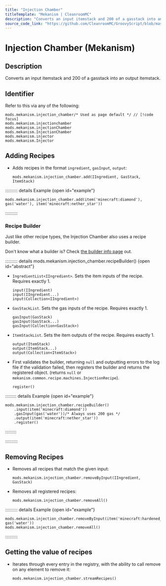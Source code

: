 ```yaml
---
title: "Injection Chamber"
titleTemplate: "Mekanism | CleanroomMC"
description: "Converts an input itemstack and 200 of a gasstack into an output itemstack."
source_code_link: "https://github.com/CleanroomMC/GroovyScript/blob/master/src/main/java/com/cleanroommc/groovyscript/compat/mods/mekanism/InjectionChamber.java"
---
```


# Injection Chamber (Mekanism)

## Description

Converts an input itemstack and 200 of a gasstack into an output itemstack.

## Identifier

Refer to this via any of the following:

```groovy:no-line-numbers {1}
mods.mekanism.injection_chamber/* Used as page default */ // [!code focus]
mods.mekanism.injectionchamber
mods.mekanism.injectionChamber
mods.mekanism.InjectionChamber
mods.mekanism.injector
mods.mekanism.Injector
```


## Adding Recipes

- Adds recipes in the format `ingredient`, `gasInput`, `output`:

    ```groovy:no-line-numbers
    mods.mekanism.injection_chamber.add(IIngredient, GasStack, ItemStack)
    ```

:::::::::: details Example {open id="example"}
```groovy:no-line-numbers
mods.mekanism.injection_chamber.add(item('minecraft:diamond'), gas('water'), item('minecraft:nether_star'))
```

::::::::::

### Recipe Builder

Just like other recipe types, the Injection Chamber also uses a recipe builder.

Don't know what a builder is? Check [the builder info page](../../getting_started/builder.md) out.

:::::::::: details mods.mekanism.injection_chamber.recipeBuilder() {open id="abstract"}
- `IngredientList<IIngredient>`. Sets the item inputs of the recipe. Requires exactly 1.

    ```groovy:no-line-numbers
    input(IIngredient)
    input(IIngredient...)
    input(Collection<IIngredient>)
    ```

- `GasStackList`. Sets the gas inputs of the recipe. Requires exactly 1.

    ```groovy:no-line-numbers
    gasInput(GasStack)
    gasInput(GasStack...)
    gasInput(Collection<GasStack>)
    ```

- `ItemStackList`. Sets the item outputs of the recipe. Requires exactly 1.

    ```groovy:no-line-numbers
    output(ItemStack)
    output(ItemStack...)
    output(Collection<ItemStack>)
    ```

- First validates the builder, returning `null` and outputting errors to the log file if the validation failed, then registers the builder and returns the registered object. (returns `null` or `mekanism.common.recipe.machines.InjectionRecipe`).

    ```groovy:no-line-numbers
    register()
    ```

::::::::: details Example {open id="example"}
```groovy:no-line-numbers
mods.mekanism.injection_chamber.recipeBuilder()
    .input(item('minecraft:diamond'))
    .gasInput(gas('water'))/* Always uses 200 gas */
    .output(item('minecraft:nether_star'))
    .register()
```


:::::::::

::::::::::

## Removing Recipes

- Removes all recipes that match the given input:

    ```groovy:no-line-numbers
    mods.mekanism.injection_chamber.removeByInput(IIngredient, GasStack)
    ```

- Removes all registered recipes:

    ```groovy:no-line-numbers
    mods.mekanism.injection_chamber.removeAll()
    ```

:::::::::: details Example {open id="example"}
```groovy:no-line-numbers
mods.mekanism.injection_chamber.removeByInput(item('minecraft:hardened_clay'), gas('water'))
mods.mekanism.injection_chamber.removeAll()
```

::::::::::

## Getting the value of recipes

- Iterates through every entry in the registry, with the ability to call remove on any element to remove it:

    ```groovy:no-line-numbers
    mods.mekanism.injection_chamber.streamRecipes()
    ```

